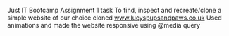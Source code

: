 Just IT Bootcamp
Assignment 1 task
To find, inspect and recreate/clone a simple website of our choice
cloned www.lucyspupsandpaws.co.uk
Used animations and made the website responsive using @media query
